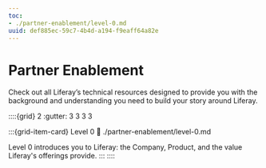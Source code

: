 ```yaml
---
toc:
- ./partner-enablement/level-0.md
uuid: def885ec-59c7-4b4d-a194-f9eaff64a82e
---
```

# Partner Enablement

Check out all Liferay’s technical resources designed to provide you with the background and understanding you need to build your story around Liferay.

::::{grid} 2
:gutter: 3 3 3 3

:::{grid-item-card} Level 0
:link: ./partner-enablement/level-0.md

Level 0 introduces you to Liferay: the Company, Product, and the value Liferay's offerings provide.
:::
::::
